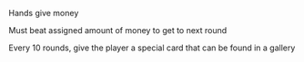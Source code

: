 Hands give money

Must beat assigned amount of money to get to next round

Every 10 rounds, give the player a special card that can be found in a gallery